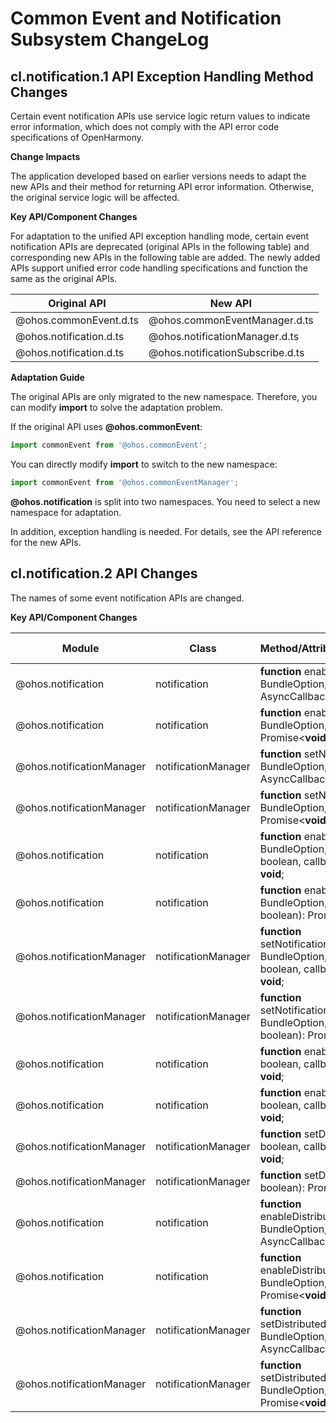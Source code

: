 # Common Event and Notification Subsystem ChangeLog

## cl.notification.1 API Exception Handling Method Changes

Certain event notification APIs use service logic return values to indicate error information, which does not comply with the API error code specifications of OpenHarmony.

**Change Impacts**

The application developed based on earlier versions needs to adapt the new APIs and their method for returning API error information. Otherwise, the original service logic will be affected.

**Key API/Component Changes**

For adaptation to the unified API exception handling mode, certain event notification APIs are deprecated (original APIs in the following table) and corresponding new APIs in the following table are added. The newly added APIs support unified error code handling specifications and function the same as the original APIs.

| Original API                 | New API                          |
| ----------------------- | -------------------------------- |
| @ohos.commonEvent.d.ts  | @ohos.commonEventManager.d.ts    |
| @ohos.notification.d.ts | @ohos.notificationManager.d.ts   |
| @ohos.notification.d.ts | @ohos.notificationSubscribe.d.ts |

**Adaptation Guide**

The original APIs are only migrated to the new namespace. Therefore, you can modify **import** to solve the adaptation problem.

If the original API uses **@ohos.commonEvent**:

```js
import commonEvent from '@ohos.commonEvent';
```

You can directly modify **import** to switch to the new namespace:

```js
import commonEvent from '@ohos.commonEventManager';
```

**@ohos.notification** is split into two namespaces. You need to select a new namespace for adaptation.

In addition, exception handling is needed. For details, see the API reference for the new APIs.

## cl.notification.2 API Changes

The names of some event notification APIs are changed.

**Key API/Component Changes**

| Module                   | Class               | Method/Attribute/Enumeration/Constant                                         | Change Type|
| ------------------------- | ------------------- | ------------------------------------------------------------ | -------- |
| @ohos.notification        | notification        | **function** enableNotification(bundle: BundleOption, enable: boolean, callback: AsyncCallback<**void**>): **void**; | Deprecated    |
| @ohos.notification        | notification        | **function** enableNotification(bundle: BundleOption, enable: boolean): Promise<**void**>; | Deprecated    |
| @ohos.notificationManager | notificationManager | **function** setNotificationEnable(bundle: BundleOption, enable: boolean, callback: AsyncCallback<**void**>): **void**; | Added    |
| @ohos.notificationManager | notificationManager | **function** setNotificationEnable(bundle: BundleOption, enable: boolean): Promise<**void**>; | Added    |
| @ohos.notification        | notification        | **function** enableNotificationSlot(bundle: BundleOption, **type**: SlotType, enable: boolean, callback: AsyncCallback<**void**>): **void**; | Deprecated    |
| @ohos.notification        | notification        | **function** enableNotificationSlot(bundle: BundleOption, **type**: SlotType, enable: boolean): Promise<**void**>; | Deprecated    |
| @ohos.notificationManager | notificationManager | **function** setNotificationEnableSlot(bundle: BundleOption, **type**: SlotType, enable: boolean, callback: AsyncCallback<**void**>): **void**; | Added    |
| @ohos.notificationManager | notificationManager | **function** setNotificationEnableSlot(bundle: BundleOption, **type**: SlotType, enable: boolean): Promise<**void**>; | Added    |
| @ohos.notification        | notification        | **function** enableDistributed(enable: boolean, callback: AsyncCallback<**void**>): **void**; | Deprecated    |
| @ohos.notification        | notification        | **function** enableDistributed(enable: boolean, callback: AsyncCallback<**void**>): **void**; | Deprecated    |
| @ohos.notificationManager | notificationManager | **function** setDistributedEnable(enable: boolean, callback: AsyncCallback<**void**>): **void**; | Added    |
| @ohos.notificationManager | notificationManager | **function** setDistributedEnable(enable: boolean): Promise<**void**>; | Added    |
| @ohos.notification        | notification        | **function** enableDistributedByBundle(bundle: BundleOption, enable: boolean, callback: AsyncCallback<**void**>): **void**; | Deprecated    |
| @ohos.notification        | notification        | **function** enableDistributedByBundle(bundle: BundleOption, enable: boolean): Promise<**void**>; | Deprecated    |
| @ohos.notificationManager | notificationManager | **function** setDistributedEnableByBundle(bundle: BundleOption, enable: boolean, callback: AsyncCallback<**void**>): **void**; | Added    |
| @ohos.notificationManager | notificationManager | **function** setDistributedEnableByBundle(bundle: BundleOption, enable: boolean): Promise<**void**>; | Added    |
